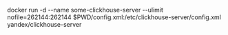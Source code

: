 docker run -d --name some-clickhouse-server --ulimit nofile=262144:262144 $PWD/config.xml:/etc/clickhouse-server/config.xml yandex/clickhouse-server

